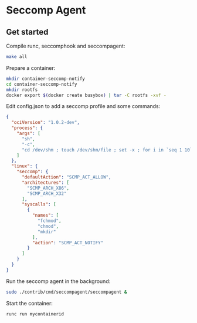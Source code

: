 # Seccomp Agent

## Get started

Compile runc, seccomphook and seccompagent:
```bash
make all
```

Prepare a container:
```bash
mkdir container-seccomp-notify
cd container-seccomp-notify
mkdir rootfs
docker export $(docker create busybox) | tar -C rootfs -xvf -
```

Edit config.json to add a seccomp profile and some commands:
```json
{
  "ociVersion": "1.0.2-dev",
  "process": {
    "args": [
      "sh",
      "-c",
      "cd /dev/shm ; touch /dev/shm/file ; set -x ; for i in `seq 1 10` ; do mkdir /dev/shm/directory$i dir$i; chmod 777 /dev/shm/file ; ls -la /dev/shm ; sleep 2 ; done"
    ]
  },
  "linux": {
    "seccomp": {
      "defaultAction": "SCMP_ACT_ALLOW",
      "architectures": [
        "SCMP_ARCH_X86",
        "SCMP_ARCH_X32"
      ],
      "syscalls": [
        {
          "names": [
            "fchmod",
            "chmod",
            "mkdir"
          ],
          "action": "SCMP_ACT_NOTIFY"
        }
      ]
    }
  }
}
```

Run the seccomp agent in the background:
```bash
sudo ./contrib/cmd/seccompagent/seccompagent &
```

Start the container:
```bash
runc run mycontainerid
```
